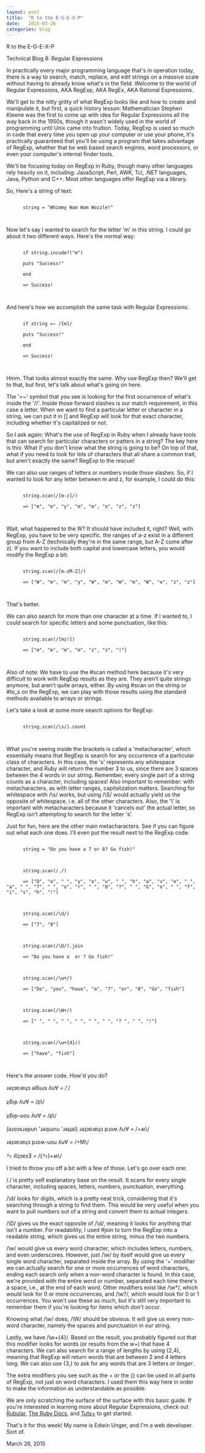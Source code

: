 ```yaml
---
layout: post
title:  "R to the E-G-E-X-P"
date:   2015-03-26
categories: blog
---
```


  <p class="title">R to the E-G-E-X-P</p>
  <p class="subtitle">Technical Blog 8: Regular Expressions</p>
  <section class="blog">
  <p>
    In practically every major programming language that's in operation today, there is a way to search, match, replace, and edit strings on a massive scale without having to already know what's in the field. Welcome to the world of Regular Expressions, AKA RegExp, AKA RegEx, AKA Rational Expressions.
  </p>
  <p>
    We'll get to the nitty gritty of what RegExp looks like and how to create and manipulate it, but first, a quick history lesson: Mathematician Stephen Kleene was the first to come up with idea for Regular Expressions all the way back in the 1950s, though it wasn't widely used in the world of programming until Unix came into fruition. Today, RegExp is used so much in code that every time you open up your computer or use your phone, it's practically guaranteed that you'll be using a program that takes advantage of RegExp, whether that be web based search engines, word processors, or even your computer's internal finder tools.
  </p>
  <p>
    We'll be focusing today on RegExp in Ruby, though many other languages rely heavily on it, including: JavaScript, Perl, AWK, Tcl, .NET languages, Java, Python and C++. Most other languages offer RegExp via a library.
  </p>
  <p>
    So, Here's a string of text:
  </p>
  <p>
    <code>
      string = "Whimmy Wam Wam Wozzle!"<br>
    </code>
  </p>
  <p>
    Now let's say I wanted to search for the letter 'm' in this string. I could go about it two different ways. Here's the normal way:
  </p>
  <p>
    <code>
      if string.incude?("m")<br>
      puts "Success!"<br>
      end<br>
      => Success!<br>
    </code>
  </p>
  <p>
    And here's how we accomplish the same task with Regular Expressions:
  </p>
  <p>
    <code>
      if string =~ /[m]/<br>
      puts "Success!"<br>
      end<br>
      => Success!<br>
    </code>
  </p>
  <p>
    Hmm. That looks almost exactly the same. Why use RegExp then? We'll get to that, but first, let's talk about what's going on here.
  </p>
  <p>
    The '=~' symbol that you see is looking for the first occurrence of what's inside the '//'. Inside those forward slashes is our match requirement, in this case a letter. When we want to find a particular letter or character in a string, we can put it in [] and RegExp will look for that exact character, including whether it's capitalized or not.
  </p>
  <p>
    So I ask again: What's the use of RegExp in Ruby when I already have tools that can search for particular characters or patters in a string? The key here is this: What if you don't know what the string is going to be? On top of that, what if you need to look for lots of characters that all share a common trait, but aren't exactly the same? RegExp to the rescue!
  </p>
  <p>
    We can also use ranges of letters or numbers inside those slashes. So, if I wanted to look for any letter between m and z, for example, I could do this:
  </p>
  <p>
    <code>
      string.scan(/[m-z]/)<br>
      => ["m", "m", "y", "m", "m", "o", "z", "z"]<br>
    </code>
  </p>
  <p>
    Wait, what happened to the W? It should have included it, right? Well, with RegExp, you have to be very specific. the ranges of a-z exist in a different group from A-Z (technically they're in the same range, but A-Z come after z). If you want to include both capital and lowercase letters, you would modify the RegExp a bit:
  </p>
  <p>
    <code>
      string.scan(/[m-zM-Z]/)<br>
      => ["W", "m", "m", "y", "W", "m", "W", "m", "W", "o", "z", "z"]<br>
    </code>
  </p>
  <p>
    That's better.
  </p>
  <p>
    We can also search for more than one character at a time. If I wanted to, I could search for specific letters and some punctuation, like this:
  </p>
  <p>
    <code>
      string.scan(/[mz!])<br>
      => ["m", "m", "m", "m", "z", "z", "!"]<br>
    </code>
  </p>
  <p>
    Also of note: We have to use the #scan method here because it's very difficult to work with RegExp results as they are. They aren't quite strings anymore, but aren't quite arrays, either. By using #scan on the string or #to_s on the RegExp, we can play with those results using the standard methods available to arrays or strings.
  </p>
  <p>
    Let's take a look at some more search options for RegExp:
  </p>
  <p>
    <code>
      string.scan(/\s/).count<br>
    </code>
  </p>
  <p>
    What you're seeing inside the brackets is called a 'metacharacter', which essentially means that RegExp is search for any occurrence of a particular class of characters. In this case, the 's' represents any whitespace character, and Ruby will return the number 3 to us, since there are 3 spaces between the 4 words in our string. Remember, every single part of a string counts as a character, including spaces! Also important to remember: with metacharacters, as with letter ranges, capitalization matters. Searching for whitespace with /\s/ works, but using /\S/ would actually yield us the opposite of whitespace, i.e. all of the other characters. Also, the '\' is important with metacharacters because it 'cancels out' the actual letter, so RegExp isn't attempting to search for the letter 's'.
  </p>
  <p>
    Just for fun, here are the other main metacharacters. See if you can figure out what each one does. I'll even put the result next to the RegExp code.
  </p>
  <p>
    <code>
      string = "Do you have a 7 or 8? Go fish!"<br>
      <br>
      string.scan(/./)<br>
      => ["D", "o", " ", "y", "o", "u", " ", "h", "a", "v", "e", " ", "a", " ", "7", " ", "o", "r", " ", "8", "?", " ", "G", "o", " ", "f", "i", "s", "h", "!"]<br>
      <br>
      string.scan(/\d/)<br>
      => ["7", "8"]<br>
      <br>
      string.scan(/\D/).join<br>
      => "Do you have a  or ? Go fish!"<br>
      <br>
      string.scan(/\w+/)<br>
      => ["Do", "you", "have", "a", "7", "or", "8", "Go", "fish"]<br>
      <br>
      string.scan(/\W+/)<br>
      => [" ", " ", " ", " ", " ", " ", "? ", " ", "!"]<br>
      <br>
      string.scan(/\w+{4}/)<br>
      => ["have", "fish"]<br>
    </code>
  </p>
  <p>
    Here's the answer code. How'd you do?
  </p>
  <p>
    ɹǝʇɔɐɹɐɥɔ ǝlƃuᴉs ʎu∀ = /˙/<br>
    <br>
    ʇᴉƃᴉp ʎu∀ = /p\/<br>
    <br>
    ʇᴉƃᴉp-uou ʎu∀ = /p\/<br>
    <br>
    (ǝɹoɔsɹǝpun 'ɹǝqɯnu 'ɹǝʇʇǝl) ɹǝʇɔɐɹɐɥɔ pɹoʍ ʎu∀ = /+ʍ\/<br>
    <br>
    ɹǝʇɔɐɹɐɥɔ pɹoʍ-uou ʎu∀ = /+M\/<br>
    <br>
    ㄣ ʎlʇɔɐxƎ = /{ㄣ}+ʍ\/<br>
  </p>
  <p>
    I tried to throw you off a bit with a few of those. Let's go over each one:
  </p>
  <p>
    /./ is pretty self explanatory base on the result. It scans for every single character, including spaces, letters, numbers, punctuation, everything.
  </p>
  <p>
    /\d/ looks for digits, which is a pretty neat trick, considering that it's searching through a string to find them. This would be very useful when you want to pull numbers out of a string and convert them to actual integers.
  </p>
  <p>
    /\D/ gives us the exact opposite of /\d/, meaning it looks for anything that isn't a number. For readability, I used #join to turn the RegExp into a readable string, which gives us the entire string, minus the two numbers.
  </p>
  <p>
    /\w/ would give us every word character, which includes letters, numbers, and even underscores. However, just /\w/ by itself would give us every single word character, separated inside the array. By using the '+' modifier we can actually search for one or more occurrences of word characters, ending each search only when a non-word character is found. In this case, we're provided with the entire word or number, separated each time there's a space, i.e., at the end of each word. Other modifiers exist like /\w*/, which would look for 0 or more occurrences, and /\w?/, which would look for 0 or 1 occurrences. You won't use these as much, but it's still very important to remember them if you're looking for items which don't occur.
  </p>
  <p>
    Knowing what /\w/ does, /\W/ should be obvious. It will give us every non-word character, namely the spaces and punctuation in our string.
  </p>
  <p>
    Lastly, we have /\w+{4}/. Based on the result, you probably figured out that this modifier looks for words (or results from the w+) that have 4 characters. We can also search for a range of lengths by using {2,4}, meaning that RegExp will return words that are between 2 and 4 letters long. We can also use {3,} to ask for any words that are 3 letters <em>or longer</em>.
  </p>
  <p>
    The extra modifiers you see such as the + or the {} can be used in all parts of RegExp, not just on word characters. I used them this way here in order to make the information as understandable as possible.
  </p>
  <p>
    We are only scratching the surface of the surface with this basic guide. If you're interested in learning more about Regular Expressions, check out <a href="http://rubular.com">Rubular</a>, <a href="http://ruby-doc.org/core-2.2.0/Regexp.html">The Ruby Docs</a>, and <a href="http://code.tutsplus.com/tutorials/ruby-for-newbies-regular-expressions--net-19812">Tuts+</a> to get started.
  </p>
  <p>
    That's it for this week! My name is Edwin Unger, and I'm a web developer. Sort of.
  </p>

  <p class="date">March 26, 2015</p>
  </section>